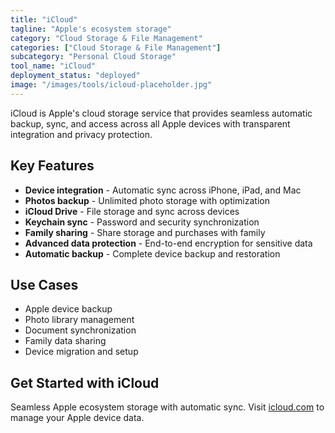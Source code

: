 ```yaml
---
title: "iCloud"
tagline: "Apple's ecosystem storage"
category: "Cloud Storage & File Management"
categories: ["Cloud Storage & File Management"]
subcategory: "Personal Cloud Storage"
tool_name: "iCloud"
deployment_status: "deployed"
image: "/images/tools/icloud-placeholder.jpg"
---
```

iCloud is Apple's cloud storage service that provides seamless automatic backup, sync, and access across all Apple devices with transparent integration and privacy protection.

## Key Features

- **Device integration** - Automatic sync across iPhone, iPad, and Mac
- **Photos backup** - Unlimited photo storage with optimization
- **iCloud Drive** - File storage and sync across devices
- **Keychain sync** - Password and security synchronization
- **Family sharing** - Share storage and purchases with family
- **Advanced data protection** - End-to-end encryption for sensitive data
- **Automatic backup** - Complete device backup and restoration

## Use Cases

- Apple device backup
- Photo library management
- Document synchronization
- Family data sharing
- Device migration and setup

## Get Started with iCloud

Seamless Apple ecosystem storage with automatic sync. Visit [icloud.com](https://www.icloud.com) to manage your Apple device data.